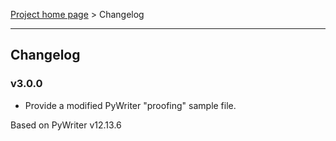 [Project home page](index) > Changelog

------------------------------------------------------------------------

## Changelog


### v3.0.0

- Provide a modified PyWriter "proofing" sample file.

Based on PyWriter v12.13.6
